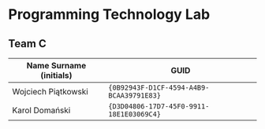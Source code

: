 # Programming Technology Lab

## Team C

| Name Surname (initials) | GUID                                     |
| ----------------------- | ---------------------------------------- |
| Wojciech Piątkowski     | `{0B92943F-D1CF-4594-A4B9-BCAA39791E83}` |
| Karol Domański          | `{D3D04806-17D7-45F0-9911-18E1E03069C4}` |
